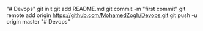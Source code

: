"# Devops"  git init git add README.md git commit -m "first commit" git remote add origin https://github.com/MohamedZogh/Devops.git git push -u origin master
"# Devops" 
